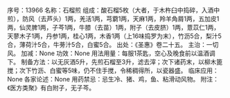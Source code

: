 序号：13966
名称：石榴煎
组成：酸石榴5枚（大者，于木杵臼中捣碎，入酒中煎），防风（去芦头）1两，羌活1两，芎藭1两，天麻1两，羚羊角屑1两，五加皮1两，仙灵脾1两，子芩1两，牛膝（去苗）1两，附子（去皮脐）1两，薏苡仁1两，天蓼木子1两，丹参1两，桂心1两，木香1两（上16味捣罗为末），竹沥5合，梨汁5合，薄荷汁5合，牛蒡汁5合，白蜜5合。
出处：《圣惠》卷二十五。
主治：一切风。
加减：None
功效：None
用法用量：每服1茶匙，空心及晚食前以温酒调下。
制备方法：以无灰酒5升，先煎石榴至3升，滤去滓；次下诸药末，以柳木篦搅；次下竹沥、白蜜等5味，仍不住手搅，令稀稠得所，以瓷器盛。
临床应用：None
各家论述：None
用药禁忌：忌生冷、猪、鸡，鱼、粘滑动风物。
附注：《医方类聚》有白附子，无子芩。
